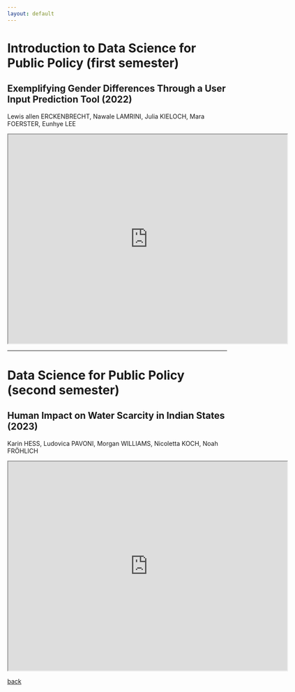 ```yaml
---
layout: default
---
```


# Introduction to Data Science for Public Policy (first semester) 
## Exemplifying Gender Differences Through a User Input Prediction Tool (2022)
Lewis allen ERCKENBRECHT, Nawale LAMRINI, Julia KIELOCH, Mara FOERSTER, Eunhye LEE
<iframe src="https://drive.google.com/file/d/15ZKlHiAk--5WTNJNKcKufi_uBs4Btg87/preview" width="640" height="480" allow="autoplay"></iframe>

---

# Data Science for Public Policy (second semester)
## Human Impact on Water Scarcity in Indian States (2023)
Karin HESS, Ludovica PAVONI, Morgan WILLIAMS, Nicoletta KOCH, Noah FRÖHLICH
<iframe src="https://drive.google.com/file/d/1Zpd91SBlKCVoHvGSafYoZmL8KkcqkdJB/preview" width="640" height="480" allow="autoplay"></iframe>
<script src="https://gist.github.com/datasciencespo/540a6d387e900e7c5e32f71b43bd270d.js"></script>




[back](./)

